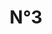 ---
published: true
title: N°3
collection: ailleurs
release_date: '2014-06-20 00:00:00'
image:
    user/pages/01.Emissions/ailleurs-55/ouiedire_ailleurs-55_cover-1.png: { name: ouiedire_ailleurs-55_cover-1.png, type: image/png, size: 37969, path: user/pages/01.Emissions/ailleurs-55/ouiedire_ailleurs-55_cover-1.png }
number: '55'
slug: ailleurs-55
taxonomy:
    dj: 'Radio Schlim Pack'
    artist: {  }
playlists:
    - { title: null, tracks: {  } }
presentation: ''
image_hd:
    user/pages/01.Emissions/ailleurs-55/ouiedire_ailleurs-55_cover_hd.png: { name: ouiedire_ailleurs-55_cover_hd.png, type: image/png, size: 37969, path: user/pages/01.Emissions/ailleurs-55/ouiedire_ailleurs-55_cover_hd.png }

---